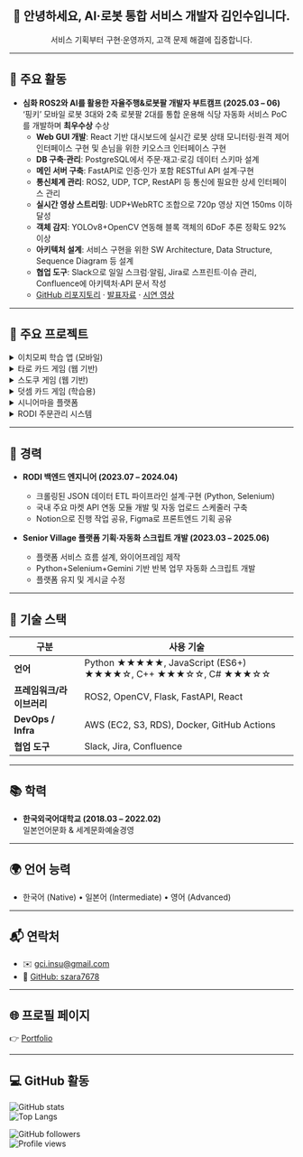 <h2 align="center">👋 안녕하세요, AI·로봇 통합 서비스 개발자 김인수입니다.</h2>
<p align="center">서비스 기획부터 구현·운영까지, 고객 문제 해결에 집중합니다.</p>

---

## 🚀 주요 활동
- **심화 ROS2와 AI를 활용한 자율주행&로봇팔 개발자 부트캠프 (2025.03 – 06)**  
  ‘핑키’ 모바일 로봇 3대와 2축 로봇팔 2대를 통합 운용해 식당 자동화 서비스 PoC를 개발하며 **최우수상** 수상  
  - **Web GUI 개발**: React 기반 대시보드에 실시간 로봇 상태 모니터링·원격 제어 인터페이스 구현 및 손님을 위한 키오스크 인터페이스 구현  
  - **DB 구축·관리**:  PostgreSQL에서 주문·재고·로깅 데이터 스키마 설계
  - **메인 서버 구축**: FastAPI로 인증·인가 포함 RESTful API 설계·구현 
  - **통신체계 관리**: ROS2, UDP, TCP, RestAPI 등 통신에 필요한 상세 인터페이스 관리
  - **실시간 영상 스트리밍**: UDP+WebRTC 조합으로 720p 영상 지연 150ms 이하 달성  
  - **객체 감지**: YOLOv8+OpenCV 연동해 블록 객체의 6DoF 추론 정확도 92% 이상  
  - **아키텍처 설계**: 서비스 구현을 위한 SW Architecture, Data Structure, Sequence Diagram 등 설계
  - **협업 도구**: Slack으로 일일 스크럼·알림, Jira로 스프린트·이슈 관리, Confluence에 아키텍처·API 문서 작성  
  - [GitHub 리포지토리](https://github.com/addinedu-roscamp-4th/roscamp-repo-2) · [발표자료](https://drive.google.com/drive/folders/1NJt7mWoMAfzyQoPRiEO4BvGzIQ_Fv9lZ?usp=sharing) · [시연 영상](https://drive.google.com/file/d/1iCLAiBXBZht4rgVXUg4SX2QK6Bx14ux3/view?usp=sharing)

---

## 🧩 주요 프로젝트

<details>
<summary>이치모찌 학습 앱 (모바일)</summary>

- **문제 자동 생성**: Gemini API 활용, 유형별 템플릿 설계 및 생성 로직 구현  
- **오답노트·학습 통계**: PostgreSQL에 사용자별 데이터 저장, Chart.js 대시보드로 사용자 정보 시각화 
- **맞춤형 학습 경로**: 난이도 적응형 알고리즘 설계·구현  
- **인프라 설계·운영**:  
  - EC2(t3.medium) 애플리케이션 호스팅  
  - S3에 문제 데이터·로그 보관  
- **CI/CD**: GitHub Actions로 푸시 시 자동 빌드·테스트·배포 파이프라인 구성  
- [구글 플레이에서 다운로드](https://play.google.com/store/apps/details?id=com.szara7678.ichimozzi)

</details>

<details>
<summary>타로 카드 게임 (웹 기반)</summary>

- **덱 셔플 알고리즘**: Fisher–Yates 방식으로 완전 무작위 카드 셔플 구현  
- **CSS 애니메이션**: keyframe(슬라이드인, 페이드아웃)으로 카드 전개 연출  
- **DOM 동적 업데이트**: 카드 클릭 시 React 없이 순수 JS로 상태·UI 동기화  
- **반응형 디자인**: 뷰포트 단위(vw/vh) 활용해 모바일·데스크톱 모두 최적화  
- [데모 & 코드 보기](https://szara7678.github.io/TarotGame/)

</details>

<details>
<summary>스도쿠 게임 (웹 기반)</summary>

- **백트래킹 솔버 최적화**: ES5로 작성된 고성능 재귀 알고리즘  
- **퍼즐 검증**: 백트래킹+Elimination 혼합 방식으로 입력값 실시간 검증  
- **모드 지원**: 수동 입력 및 자동 풀이 모드 전환 기능  
- **힌트 기능**: 현재 보드 상태 기반 추천 숫자 제공  
- [데모 & 코드 보기](https://szara7678.github.io/Sudoku-master/)

</details>

<details>
<summary>덧셈 카드 게임 (학습용)</summary>

- **카드 생성·점수 집계**: 무작위 숫자 카드 생성 함수, 레벨별 점수 계산 로직  
- **난이도 조절**: 레벨별 시간 제한·문제 난이도 알고리즘 설계  
- **실시간 점수판**: DOM 업데이트로 즉각적인 점수·타임어택 피드백 제공  
- [데모 & 코드 보기](https://szara7678.github.io/PlusCardGame/)

</details>

<details>
<summary>시니어마을 플랫폼</summary>

- **서비스 기획**: 사용자 플로우·와이어프레임 작성  
- **자동화 워크플로우**: Python+Selenium+Gemini 기반 반복 업무 스크립트 개발  
- [웹사이트 방문](https://www.seniorvillage.co.kr)

</details>

<details>
<summary>RODI 주문관리 시스템</summary>

- **데이터 ETL 파이프라인**: 해외 쇼핑몰 크롤링(JSON) → Python ETL 모듈로 가공  
- **API 자동 업로드**: Coupang·Gmarket·11st REST API 연동, 각 스토어에 자동 업로드
- [소개 자료 보기](https://drive.google.com/file/d/14ClwDBwc5qhItAi6JC9amdoCuxbUaJP2/view?usp=sharing)

</details>

---

## 💼 경력
- **RODI 백엔드 엔지니어 (2023.07 – 2024.04)**  
  - 크롤링된 JSON 데이터 ETL 파이프라인 설계·구현 (Python, Selenium)  
  - 국내 주요 마켓 API 연동 모듈 개발 및 자동 업로드 스케줄러 구축  
  - Notion으로 진행 작업 공유, Figma로 프론트엔드 기획 공유
 
- **Senior Village 플랫폼 기획·자동화 스크립트 개발 (2023.03 – 2025.06)**  
  - 플랫폼 서비스 흐름 설계, 와이어프레임 제작  
  - Python+Selenium+Gemini 기반 반복 업무 자동화 스크립트 개발
  - 플랫폼 유지 및 게시글 수정

---

## 🔧 기술 스택

| 구분            | 사용 기술                                           |
| --------------- | --------------------------------------------------- |
| **언어**        | Python ★★★★★, JavaScript (ES6+) ★★★★☆, C++ ★★★☆☆, C# ★★★☆☆ |
| **프레임워크/라이브러리** | ROS2, OpenCV, Flask, FastAPI, React             |
| **DevOps / Infra** | AWS (EC2, S3, RDS), Docker, GitHub Actions           |
| **협업 도구**   | Slack, Jira, Confluence                              |

---

## 📚 학력
- **한국외국어대학교 (2018.03 – 2022.02)**  
  일본언어문화 & 세계문화예술경영

---

## 🌍 언어 능력
- 한국어 (Native) • 일본어 (Intermediate) • 영어 (Advanced)

---

## 📬 연락처
- ✉️ gci.insu@gmail.com  
- 🐙 [GitHub: szara7678](https://github.com/szara7678)

---

## 🌐 프로필 페이지
👉 [Portfolio](https://szara7678.github.io/portfolio/)

---

## 💻 GitHub 활동
![GitHub stats](https://github-readme-stats.vercel.app/api?username=szara7678&show_icons=true&theme=tokyonight)  
![Top Langs](https://github-readme-stats.vercel.app/api/top-langs/?username=szara7678&layout=compact&theme=tokyonight)  

![GitHub followers](https://img.shields.io/github/followers/szara7678?style=social)  
![Profile views](https://komarev.com/ghpvc/?username=szara7678)
